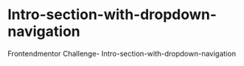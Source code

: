 # Intro-section-with-dropdown-navigation
Frontendmentor Challenge- Intro-section-with-dropdown-navigation
